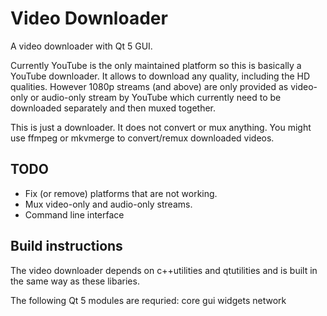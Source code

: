 # Video Downloader
A video downloader with Qt 5 GUI.

Currently YouTube is the only maintained platform so this is basically a YouTube downloader.
It allows to download any quality, including the HD qualities. However
1080p streams (and above) are only provided as video-only or audio-only stream
by YouTube which currently need to be downloaded separately and then muxed together.

This is just a downloader. It does not convert or mux anything. You might use
ffmpeg or mkvmerge to convert/remux downloaded videos.

## TODO
 * Fix (or remove) platforms that are not working.
 * Mux video-only and audio-only streams.
 * Command line interface

## Build instructions
The video downloader depends on c++utilities and qtutilities and is built in the same way as these libaries.

The following Qt 5 modules are requried: core gui widgets network
